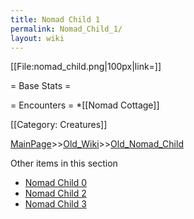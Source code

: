 ```yaml
---
title: Nomad Child 1
permalink: Nomad_Child_1/
layout: wiki
---
```

[[File:nomad_child.png|100px|link=]]

= Base Stats =

= Encounters =
*[[Nomad Cottage]]

[[Category: Creatures]]

[MainPage](/keeperrl_wiki/ "wikilink")>>[Old_Wiki](/keeperrl_wiki/Old_Wiki "wikilink")>>[Old_Nomad_Child](/keeperrl_wiki/Old_Nomad_Child "wikilink")

Other items in this section
-    [Nomad Child 0](/keeperrl_wiki/Nomad_Child_0 "wikilink")
-    [Nomad Child 2](/keeperrl_wiki/Nomad_Child_2 "wikilink")
-    [Nomad Child 3](/keeperrl_wiki/Nomad_Child_3 "wikilink")
